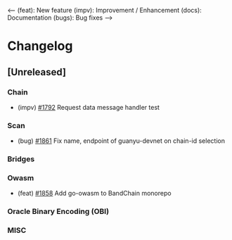 <--
(feat): New feature
(impv): Improvement / Enhancement
(docs): Documentation
(bugs): Bug fixes
-->

# Changelog

## [Unreleased]

### Chain

- (impv) [\#1792](https://github.com/bandprotocol/bandchain/pull/1792) Request data message handler test

### Scan

- (bug) [\#1861](https://github.com/bandprotocol/bandchain/pull/1861) Fix name, endpoint of guanyu-devnet on chain-id selection

### Bridges

### Owasm
* (feat) [\#1858](https://github.com/bandprotocol/bandchain/pull/1858) Add go-owasm to BandChain monorepo

### Oracle Binary Encoding (OBI)

### MISC
